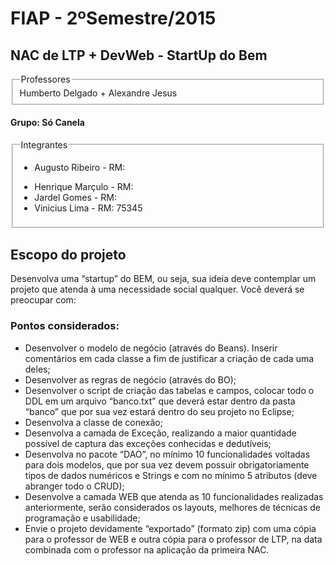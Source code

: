 <html>
<hgroup>
    <h1>FIAP - 2ºSemestre/2015</h1><h2>NAC de LTP + DevWeb - StartUp do Bem</h2><fieldset><legend>Professores</legend>Humberto Delgado + Alexandre Jesus</fieldset><h4>Grupo: Só Canela</h4><fieldset><legend>Integrantes</legend><ul><li>Augusto Ribeiro - RM: </li><ul></ul></li><li>Henrique Marçulo - RM:</li><li>Jardel Gomes - RM: </li><li>Vinicius Lima - RM: 75345</li></ul></hgroup>
<p><h2>Escopo do projeto</h2></p>

<p>Desenvolva uma “startup” do BEM, ou seja, sua ideia deve contemplar um projeto que atenda à uma necessidade social qualquer.
    Você deverá se preocupar com:</p>
   
<p><h3>Pontos considerados:</h3>
    <ul>
        <li>Desenvolver o modelo de negócio (através do Beans). Inserir comentários em cada classe a fim de justificar a criação de cada uma deles;</li>
        <li>Desenvolver as regras de negócio (através do BO); </li>
        <li>Desenvolver o script de criação das tabelas e campos,  colocar todo o DDL em um arquivo “banco.txt” que deverá estar dentro da pasta “banco” que por sua vez estará dentro do seu projeto no Eclipse;</li>
        <li>Desenvolva a classe de conexão;</li>
        <li>Desenvolva a camada de Exceção, realizando a maior quantidade possível de captura das exceções conhecidas e dedutíveis;</li>
        <li>Desenvolva no pacote “DAO”, no mínimo 10 funcionalidades voltadas para dois modelos, que por sua vez devem possuir obrigatoriamente tipos de dados numéricos e Strings e com no mínimo 5 atributos (deve abranger todo o CRUD);</li>
        <li>Desenvolve a camada WEB que atenda as 10 funcionalidades realizadas anteriormente, serão considerados os layouts, melhores de técnicas de programação e usabilidade;</li>
        <li>Envie o projeto devidamente “exportado” (formato zip) com uma cópia para o professor de WEB e outra cópia para o professor de LTP, na data combinada com o professor na aplicação da primeira NAC.</li>
    </ul>
</p>
</html>